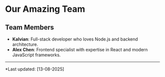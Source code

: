 #  Our Amazing Team

## Team Members
- **Kalvian**: Full-stack developer who loves Node.js and backend architecture.
- **Alex Chen**: Frontend specialist with expertise in React and modern JavaScript frameworks.

---
*Last updated: [13-08-2025]